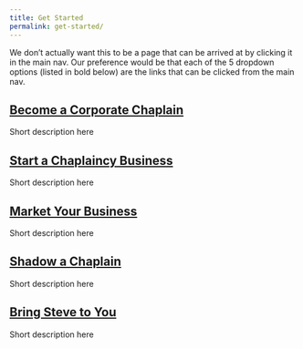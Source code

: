 ```yaml
---
title: Get Started
permalink: get-started/
---
```

We don&#8217;t actually want this to be a page that can be arrived at by clicking it in the main nav. Our preference would be that each of the 5 dropdown options (listed in bold below) are the links that can be clicked from the main nav.

## [Become a Corporate Chaplain](become-a-corporate-chaplain/ "Become a Corporate Chaplain")

Short description here

## [Start a Chaplaincy Business](http://www.corpchaps.com/get-started/start-a-chaplaincy-business/ "Start a Chaplaincy Business")

Short description here

## [Market Your Business](http://www.corpchaps.com/get-started/market-your-business/ "Market Your Business")

Short description here

## [Shadow a Chaplain](http://www.corpchaps.com/get-started/shadow-a-chaplain/ "Shadow a Chaplain")

Short description here

## [Bring Steve to You](http://www.corpchaps.com/get-started/bring-steve-to-you/ "Bring Steve to You")

Short description here
